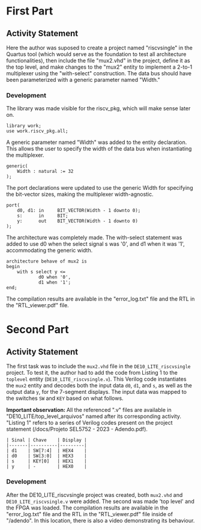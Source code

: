 # First Part

## Activity Statement 

Here the author was suposed to create a project named "riscvsingle" in the Quartus tool (which would serve as the foundation to test all architecture functionalities), then include the file "mux2.vhd" in the project, define it as the top level, and make changes to the "mux2" entity to implement a 2-to-1 multiplexer using the "with-select" construction. The data bus should have been parameterized with a generic parameter named "Width."

### Development 

The library was made visible for the riscv_pkg, which will make sense later on. 

```
library work;
use work.riscv_pkg.all;
```

A generic parameter named "Width" was added to the entity declaration. This allows the user to specify the width of the data bus when instantiating the multiplexer.

```
generic(
    Width : natural := 32
);
```

The port declarations were updated to use the generic Width for specifying the bit-vector sizes, making the multiplexer width-agnostic.

```
port(
    d0, d1: in     BIT_VECTOR(Width - 1 downto 0);
    s:      in     BIT;
    y:      out    BIT_VECTOR(Width - 1 downto 0)
);
```

The architecture was completely made. The with-select statement was added to use d0 when the select signal s was '0', and d1 when it was '1', accommodating the generic width.

```
architecture behave of mux2 is
begin
	with s select y <= 
			d0 when '0',
        	d1 when '1';
end;
```

The compilation results are available in the "error_log.txt" file and the RTL in the "RTL_viewer.pdf" file.

# Second Part

## Activity Statement 

The first task was to include the `mux2.vhd` file in the `DE10_LITE_riscvsingle` project. To test it, the author had to add the code from Listing 1 to the `toplevel` entity (`DE10_LITE_riscvsingle.v`). This Verilog code instantiates the `mux2` entity and decodes both the input data `d0`, `d1`, and `s`, as well as the output data `y`, for the 7-segment displays. The input data was mapped to the switches `SW` and `KEY` based on what follows.

<b> Important observation: </b> All the referenced ".v" files are available in "DE10_LITE/top_level_arquivos" named after its corresponding activity. "Listing 1" refers to a series of Verilog codes present on the project statement (/docs/Projeto SEL5752 - 2023 - Adendo.pdf).

```
| Sinal | Chave    | Display |
|-------|----------|---------|
| d1    | SW[7:4]  | HEX4    |
| d0    | SW[3:0]  | HEX3    |
| s     | KEY[0]   | HEX1    |
| y     | -        | HEX0    |
```

### Development 

After the DE10_LITE_riscvsingle project was created, both `mux2.vhd` and `DE10_LITE_riscvsingle.v` were added. The second was made 'top level' and the FPGA was loaded. The compilation results are available in the "error_log.txt" file and the RTL in the "RTL_viewer.pdf" file inside of "/adendo". In this location, there is also a video demonstrating its behaviour. 
